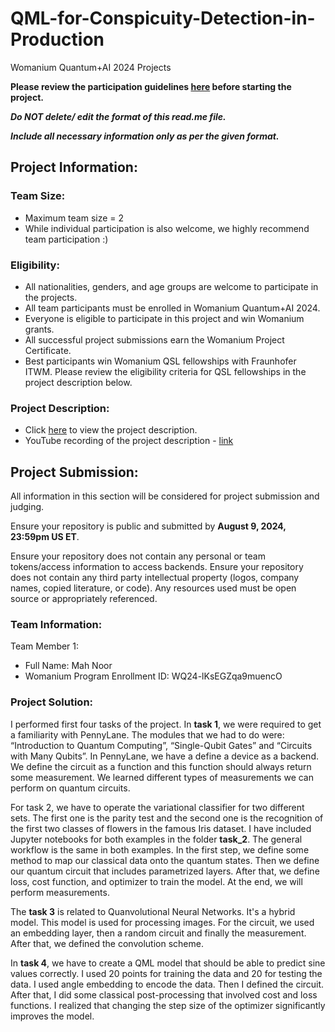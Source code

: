 # QML-for-Conspicuity-Detection-in-Production
Womanium Quantum+AI 2024 Projects

**Please review the participation guidelines [here](https://github.com/womanium-quantum/Quantum-AI-2024) before starting the project.**

_**Do NOT delete/ edit the format of this read.me file.**_

_**Include all necessary information only as per the given format.**_

## Project Information:

### Team Size:
  - Maximum team size = 2
  - While individual participation is also welcome, we highly recommend team participation :)

### Eligibility:
  - All nationalities, genders, and age groups are welcome to participate in the projects.
  - All team participants must be enrolled in Womanium Quantum+AI 2024.
  - Everyone is eligible to participate in this project and win Womanium grants.
  - All successful project submissions earn the Womanium Project Certificate.
  - Best participants win Womanium QSL fellowships with Fraunhofer ITWM. Please review the eligibility criteria for QSL fellowships in the project description below.

### Project Description:
  - Click [here](https://drive.google.com/file/d/1AcctFeXjchtEhYzPUsHpP_b4HGlI4kq9/view?usp=sharing) to view the project description.
  - YouTube recording of the project description - [link](https://youtu.be/Ac1ihFcTRTc?si=i6AIVfQQh8ymYQYp)

## Project Submission:
All information in this section will be considered for project submission and judging.

Ensure your repository is public and submitted by **August 9, 2024, 23:59pm US ET**.

Ensure your repository does not contain any personal or team tokens/access information to access backends. Ensure your repository does not contain any third party intellectual property (logos, company names, copied literature, or code). Any resources used must be open source or appropriately referenced.

### Team Information:
Team Member 1:
 - Full Name: Mah Noor
 - Womanium Program Enrollment ID: WQ24-lKsEGZqa9muencO



### Project Solution:
I performed first four tasks of the project. In **task 1**, we were required to get a familiarity with PennyLane. The modules that we had to do were: “Introduction to Quantum Computing”, “Single-Qubit
Gates” and “Circuits with Many Qubits”. In PennyLane, we have a define a device as a backend. We define the circuit as a function and this function should always return some measurement. We learned different types of measurements we can perform on quantum circuits. 

For task 2, we have to operate the variational classifier for two different sets. The first one is the parity test and the second one is the recognition of the first two classes of flowers in the famous Iris dataset. I have included Jupyter notebooks for both examples in the folder **task_2**. The general workflow is the same in both examples. In the first step, we define some method to map our classical data onto the quantum states. Then we define our quantum circuit that includes parametrized layers. After that, we define loss, cost function, and optimizer to train the model. At the end, we will perform measurements. 

The **task 3** is related to Quanvolutional Neural Networks. It's a hybrid model. This model is used for processing images. For the circuit, we used an embedding layer, then a random circuit and finally the measurement. After that, we defined the convolution scheme. 

In **task 4**, we have to create a QML model that should be able to predict sine values correctly. I used 20 points for training the data and 20 for testing the data. I used angle embedding to encode the data. Then I defined the circuit. After that, I did some classical post-processing that involved cost and loss functions. I realized that changing the step size of the optimizer significantly improves the model. 

